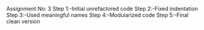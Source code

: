 Assignment No: 3
Step 1:-Initial unrefactored code
Step 2:-Fixed indentation
Step 3:-Used meaningful names
Step 4:-Modularized code
Step 5:-Final clean version
